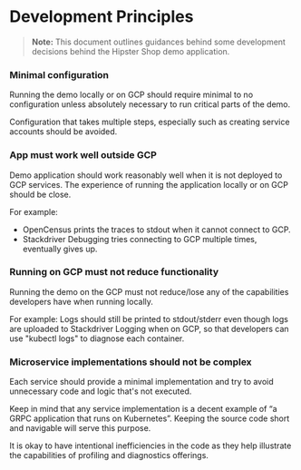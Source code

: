 # Development Principles

> **Note:** This document outlines guidances behind some development decisions
> behind the Hipster Shop demo application.

### Minimal configuration

Running the demo locally or on GCP should require minimal to no
configuration unless absolutely necessary to run critical parts of the demo.

Configuration that takes multiple steps, especially such as creating service
accounts should be avoided.

### App must work well outside GCP

Demo application should work reasonably well when it is not deployed to GCP
services. The experience of running the application locally or on GCP should
be close.

For example:
- OpenCensus prints the traces to stdout when it cannot connect to GCP.
- Stackdriver Debugging tries connecting to GCP multiple times, eventually gives
  up.

### Running on GCP must not reduce functionality

Running the demo on the GCP must not reduce/lose any of the capabilities
developers have when running locally.

For example: Logs should still be printed to stdout/stderr even though logs are
uploaded to Stackdriver Logging when on GCP, so that developers can use "kubectl
logs" to diagnose each container.

### Microservice implementations should not be complex

Each service should provide a minimal implementation and try to avoid
unnecessary code and logic that's not executed.

Keep in mind that any service implementation is a decent example of “a GRPC
application that runs on Kubernetes”. Keeping the source code short and
navigable will serve this purpose.

It is okay to have intentional inefficiencies in the code as they help
illustrate the capabilities of profiling and diagnostics offerings.
